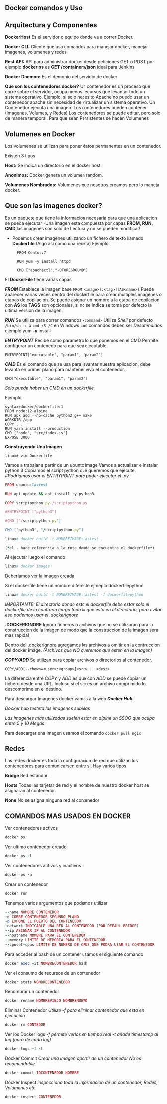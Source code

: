 ## Docker comandos y Uso

## Arquitectura y Componentes

**DockerHost** Es el servidor o equipo donde va a correr Docker.

**Docker CLI:** Cliente que usa comandos para manejar docker, manejar imagenes, volumenes y redes

**Rest API:** API para administrar docker desde peticiones GET o POST por ejemplo **docker ps** 
es **GET /containers/json** ideal para Jenkins

**Docker Daemon:** Es el demonio del servidio de docker

**Que son los contenedores docker?** Un contenedor es un proceso que corre sobre el servidor, ocupa menos recursos que levantar todo un sistema
operativo. Ejemplo, si solo necesito Apache no puedo usar un contenedor apache sin necesidad de virtualizar un sistema operativo.
Un Contenedor ejecuta una imagen. Los contenedores pueden contener (Imagenes, Volumes, y Redes)
Los contenedores se puede editar, pero solo de manera temporal. Para que sean Persistentes se hacen Volumenes

## Volumenes en Docker
Los volumenes se utilizan para poner datos permanentes en un contenedor.

Existen 3 tipos 

 **Host:** Se indica un directorio en el docker host.
                  
**Anonimos:** Docker genera un volumen random. 
                  
**Volumenes Nombrados:**  Volumenes que nosotros creamos pero lo maneja docker.

## Que son las imagenes docker?
Es un paquete que tiene la informacion necesaria para que una aplicacion se pueda ejecutar
  -Una imagen esta compuesta por capas **FROM, RUN, CMD** las imagenes son solo de Lectura y no se pueden modificar!
  - Podemos crear imagenes utilizando un fichero de texto llamado **Dockerfile** (Algo asi como una receta)
     Ejemplo        
          
          FROM Centos:7
          
          RUN yum -y install httpd
          
          CMD ["apachectl","-DFOREGROUND"]
          
El **DockerFile** tiene varias capas

***FROM*** 
Establece la imagen base ```FROM <image>[:<tag>][AS<name>]```
Puede aparecer varias veces dentro del dockerfile para crear
multiples imagenes o etapas de copilacion.
Se puede asignar un nombre a la etapa de copilacion con **AS**
los **TAGS** son opcionales, si no se indica se toma por defecto la ultima
version de la imagen.

***RUN*** Se utiliza para correr comandos ``<command>`` 
Utiliza *Shell* por defecto ``/bin/sh -c`` o ``cmd /S /C`` en Windows
Los comandos deben ser *Desatendidos* ejemplo yum **-y** install

***ENTRYPOINT*** Recibe como parametro lo que ponemos en el CMD
Permite configurar un contenedo para que sea ejecutable.

``ENTRYPOINT["executable", "param1", "param2"]``


***CMD*** Es el comando que se usa para levantar nuestra aplicacion, debe levanta en primer plano
para mantener vivo el contenedor.

``CMD["executable", "param1", "param2"]``

*Solo puede haber un CMD en un dockerfile*


Ejemplo
```tsql
syntax=docker/dockerfile:1
FROM node:12-alpine
RUN apk add --no-cache python2 g++ make
WORKDIR /app
COPY . .
RUN yarn install --production
CMD ["node", "src/index.js"]
EXPOSE 3000
```
**Construyendo Una Imagen**
```tsql 
linux# vim Dockerfile
```

Vamos a trabajar a partir de un ubunto image
Vamos a actualizar e instalar python 3
Copiamos el script python que queremos que ejecute.
*#Podriamos usar el ENTRYPOINT para poder ejecutar el .py*
```ruby                  
FROM ubuntu:lastest

RUN apt update && apt install -y python3

COPY scriptpython.py /scriptpython.py

#ENTRYPOINT ["python3"]

#CMD ["/scriptpython.py"]

CMD ["python3", "/scriptpython.py"]

```

```ruby 
linux# docker build -t NOMBREIMAGE:lastest .

(*el . hace referencia a la ruta donde se encuentra el dockerfile*)
```

Al ejecutar luego el comando 
```ruby 
linux# docker images
```
Deberiamos ver la imagen creada

Si el dockerfile tiene un nombre diferente ejmeplo dockerfilepython

 ```ruby 
linux# docker build -t NOMBREIMAGE:lastest -f dockerfilepython
```
*IMPORTANTE: El directorio donde esta el dockerfile debe estar solo el dockerfile
de lo contrario carga todo lo que esta en el directorio, para evitar eso podemos 
usar el .dockerignore*


**.DOCKERIGNORE**
Ignora ficheros o archivos que no se utilizaran para la construccion de la imagen
de modo que la construccion de la imagen sera mas rapida!

Dentro del .dockerignore agregamos los archivos a omitir en la contruccion del
docker image. *(Archivos que NO queremos que esten en la imagen)*

***COPY/ADD*** Se utilizan para copiar archivos o directorios al contenedor.

``COPY/ADD[--chown=<user>:<group>]<src>....<dest>``

La diferencia entre *COPY* y *ADD* es que con *ADD* se puede copiar un fichero desde una URL.
Incluso si el src es un archivo comprimido lo descomprime en el destino.
  
  
  
  
  
  
 Para descargar Imagenes docker vamos a la web ***Docker Hub***
 
 *Docker hub testeta las imagenes subidas*
 
 *Las imagenes mas utilizadas suelen estar en alpine un SSOO que ocupa entre 5 y 10 Megas*
 
 Para descargar una imagen usamos el comando    ``docker pull ngix ``
          
 ## Redes
 Las redes docker es toda la configuracion de red que utilizan los contenedores para comunicarsen entre si.
 Hay varios tipos.
 
 **Bridge** Red estandar.
 
 **Hosts** Todas las tarjetar de red y el nombre de nuestro docker host se asignaran al contenedor.
 
 **None** No se asigna ninguna red al contenedor
 
 
 ## COMANDOS MAS USADOS EN DOCKER
 
 Ver contenedores activos
 ```ruby 
docker ps
```

 Ver ultimo contenedor creado
 ```ruby 
docker ps -l
```

 Ver contenedores activos y inactivos
 ```ruby 
docker ps -a
```

Crear un contenedor
 ```ruby 
docker run
```
Tenemos varios argumentos que podemos utilizar
 ```ruby 
--name NOMBRE CONTENEDOR
-d CORRE CONTENEDOR SEGUNDO PLANO
-p EXPONE EL PUERTO DEL CONTENEDOR
-network INDICARLE UNA RED AL CONTENEDOR (POR DEFAUL BRIDGE)
--ip ASIGNAR IP AL CONTENEDOR
--hostname NOMBRE PARA EL CONTENEDOR
--memory LIMITE DE MEMORIA PARA EL CONTENEDOR
--cpuset-cpus LIMITE DE NUMERO DE CPUS QUE PODRA USAR EL CONTENEDOR
```

Para acceder al bash de un contener usamos el siguiente comando
 ```ruby 
docker exec -it NOMBRECONTENEDOR bash
```
Ver el consumo de recursos de un contenedor
 ```ruby 
docker stats NOMBRECONTENEDOR
```

Renombrar un contenedor
 ```ruby 
docker rename NOMBREVIEJO NOMBRENUEVO
```

 Eliminar Contenedor
 *Utilize -f para eliminar contenedor que esta en ejecucion*
 ```ruby 
docker rm CONTEDOR
```

 Ver los Docker logs
 *-f permite verlos en tiempo real*
 *-t añade timestamp al log (hora de cada log)*
 ```ruby 
docker logs -f -t
```

 Docker Commit
 *Crear una imagen apartir de un contenedor*
 *No es recomendable*
 ```ruby
 docker commit IDCONTENEDOR NOMBRE
```

Docker Inspect
   *inspecciona toda la informacion de un contenedor, Redes, Volumenes etc*
 ```ruby
 docker inspect CONTENEDOR
```

